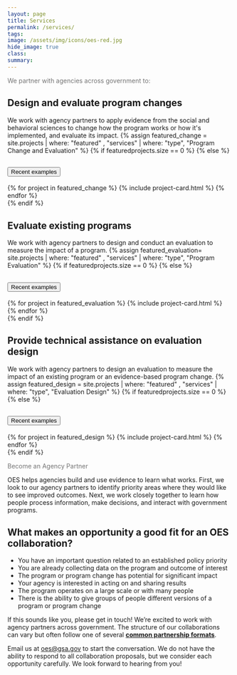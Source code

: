 ```yaml
---
layout: page
title: Services
permalink: /services/
tags: 
image: /assets/img/icons/oes-red.jpg
hide_image: true
class:
summary: 
---
```

<p class="billboard-message"><span style='color:#757575'>We partner with agencies across government to:</span></p>
<h2>Design and evaluate program changes</h2>
We work with agency partners to apply evidence from the social and behavioral sciences to change how the program works or how it's implemented, and evaluate its impact. 
{% assign featured_change = site.projects | where: "featured" , "services" | where: "type", "Program Change and Evaluation" %}
{% if featuredprojects.size == 0 %}
{% else %}
  <section class="usa-accordion featured bg-white padding-1">
  <h2 class="usa-accordion__heading">
    <button
      class="usa-accordion__button"
      aria-expanded="false"
      aria-controls="a1"
    >
      Recent examples
    </button>
  </h2>
  <div id="a1" class="usa-accordion__content usa-prose">
      <div class="grid-row grid-gap-lg">
        {% for project in featured_change %}
          {% include project-card.html %}
        {% endfor %}
  </div>
   </div>
</section>
{% endif %}
<h2>Evaluate existing programs</h2>
We work with agency partners to design and conduct an evaluation to measure the impact of a program.
{% assign featured_evaluation= site.projects | where: "featured" , "services" | where: "type", "Program Evaluation" %}
{% if featuredprojects.size == 0 %}
{% else %}
 <section class="usa-accordion featured bg-white padding-1">
  <h2 class="usa-accordion__heading">
    <button
      class="usa-accordion__button"
      aria-expanded="false"
      aria-controls="a2"
    >
      Recent examples
    </button>
  </h2>
  <div id="a2" class="usa-accordion__content usa-prose">
      <div class="grid-row grid-gap-lg">
        {% for project in featured_evaluation %}
          {% include project-card.html %}
        {% endfor %}
  </div>
   </div>
</section>
{% endif %}
<h2>Provide technical assistance on evaluation design</h2>
We work with agency partners to design an evaluation to measure the impact of an existing program or an evidence-based program change.
{% assign featured_design = site.projects | where: "featured" , "services" | where: "type", "Evaluation Design" %}
{% if featuredprojects.size == 0 %}
{% else %}
 <section class="usa-accordion featured bg-white padding-1">
  <h2 class="usa-accordion__heading">
    <button
      class="usa-accordion__button"
      aria-expanded="false"
      aria-controls="a3"
    >
      Recent examples
    </button>
  </h2>
  <div id="a3" class="usa-accordion__content usa-prose">
      <div class="grid-row grid-gap-lg">
        {% for project in featured_design %}
          {% include project-card.html %}
{% endfor %}
  </div>
   </div>
</section>
{% endif %}
<p class="billboard-message"><span style='color:#757575'>Become an Agency Partner</span></p>
OES helps agencies build and use evidence to learn what works.  First, we look to our agency partners to identify priority areas where they would like to see improved outcomes. Next, we work closely together to learn how people process information, make decisions, and interact with government programs. 

## What makes an opportunity a good fit for an OES collaboration?
- You have an important question  related to an established policy priority 
- You are already collecting data on the program and outcome of interest
- The program or program change has potential for significant impact
- Your agency is interested in acting on and sharing results 
- The program operates on a large scale or with many people 
- There is the ability to give groups of people different versions of a program or program change

If this sounds like you, please get in touch! We’re excited to work with agency partners across government. The structure of our collaborations can vary but often follow one of several **<a href="{{ '/assets/files/oes-services-list-fy21-22.pdf' | prepend: site.baseurl }}" target="_blank">common partnership formats</a>**.

Email us at <a href="mailto:oes@gsa.gov?subject=Partnering with OES: Project Idea">oes@gsa.gov</a> to start the conversation. We do not have the ability to respond to all collaboration proposals, but we consider each opportunity carefully. We look forward to hearing from you!

